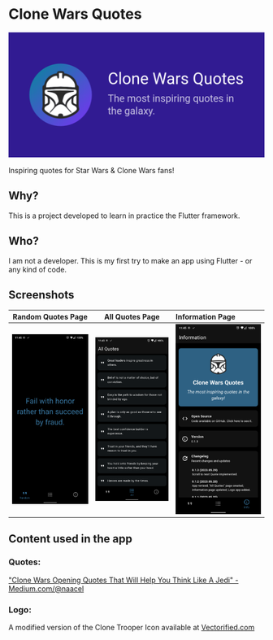 # Clone Wars Quotes
![alt text: Banner with a Clone Trooper helmet logo, app name: 'Clone Wars Quotes' and slogan: 'The most inspiring quotes in the galaxy'.](/images/banner.png)

Inspiring quotes for Star Wars & Clone Wars fans!

## Why?
This is a project developed to learn in practice the Flutter framework.

## Who?
I am not a developer. 
This is my first try to make an app using Flutter - or any kind of code. 

## Screenshots
|                  Random Quotes Page                   |                    All Quotes Page                    | Information Page                                     |
|:-----------------------------------------------------:|:-----------------------------------------------------:|:-----------------------------------------------------|
|  ![alt text: Screenshot 1](/images/screenshot_1.png)  |  ![alt text: Screenshot 2](/images/screenshot_2.png)  | ![alt text: Screenshot 3](/images/screenshot_3.png)  |


## Content used in the app

### Quotes:
["Clone Wars Opening Quotes That Will Help You Think Like A Jedi" - Medium.com/@naacel](https://medium.com/illumination/clone-wars-opening-quotes-that-will-help-you-think-like-a-jedi-64d0300653b3) 


### Logo:
A modified version of the Clone Trooper Icon available at [Vectorified.com](https://vectorified.com/clone-trooper-icon)
